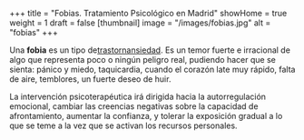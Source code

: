 +++
title = "Fobias. Tratamiento Psicológico en Madrid"
showHome = true
weight = 1
draft = false
[thumbnail]
image = "/images/fobias.jpg"
alt = "fobias"
+++

Una **fobia** es un tipo de[trastornansiedad](https://medlineplus.gov/spanish/anxiety.html). Es un temor fuerte e irracional de algo que representa poco o ningún peligro real, pudiendo hacer que se sienta: pánico y miedo, taquicardia, cuando el corazón late muy rápido, falta de aire, temblores, un fuerte deseo de huir.

La intervención psicoterapéutica irá dirigida hacia la autorregulación emocional, cambiar las creencias negativas sobre la capacidad de afrontamiento, aumentar la confianza, y tolerar la exposición gradual a lo que se teme a la vez que se activan los recursos personales.
